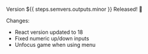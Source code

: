 Version ${{ steps.semvers.outputs.minor }} Released! 🥳

Changes:

- React version updated to 18
- Fixed numeric up/down inputs
- Unfocus game when using menu
